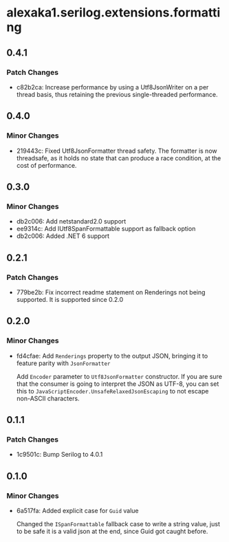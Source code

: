 # alexaka1.serilog.extensions.formatting

## 0.4.1

### Patch Changes

- c82b2ca: Increase performance by using a Utf8JsonWriter on a per thread basis, thus retaining the previous single-threaded performance.

## 0.4.0

### Minor Changes

- 219443c: Fixed Utf8JsonFormatter thread safety. The formatter is now threadsafe, as it holds no state that can produce a race condition, at the cost of performance.

## 0.3.0

### Minor Changes

- db2c006: Add netstandard2.0 support
- ee9314c: Add IUtf8SpanFormattable support as fallback option
- db2c006: Added .NET 6 support

## 0.2.1

### Patch Changes

- 779be2b: Fix incorrect readme statement on Renderings not being supported. It is supported since 0.2.0

## 0.2.0

### Minor Changes

- fd4cfae: Add `Renderings` property to the output JSON, bringing it to feature parity with `JsonFormatter`

  Add `Encoder` parameter to `Utf8JsonFormatter` constructor. If you are sure that the consumer is going to interpret the JSON as UTF-8, you can set this to `JavaScriptEncoder.UnsafeRelaxedJsonEscaping` to not escape non-ASCII characters.

## 0.1.1

### Patch Changes

- 1c9501c: Bump Serilog to 4.0.1

## 0.1.0

### Minor Changes

- 6a517fa: Added explicit case for `Guid` value

  Changed the `ISpanFormattable` fallback case to write a string value, just to be safe it is a valid json at the end, since Guid got caught before.
